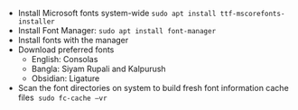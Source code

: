 - Install Microsoft fonts system-wide 
  `sudo apt install ttf-mscorefonts-installer` 
- Install Font Manager: `sudo apt install font-manager` 
- Install fonts with the manager
- Download preferred fonts
   - English: Consolas 
   - Bangla: Siyam Rupali and Kalpurush 
   - Obsidian: Ligature 
- Scan the font directories on system to build fresh font information cache files 
  `sudo fc-cache –vr` 
